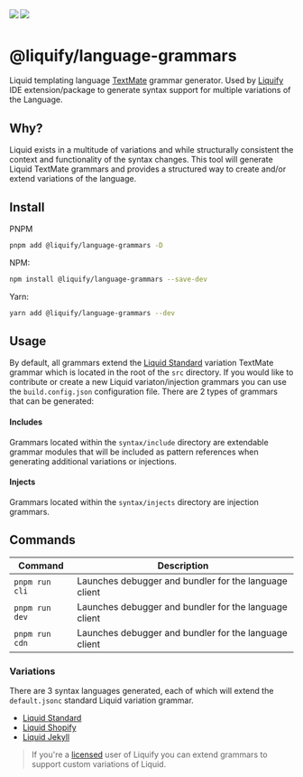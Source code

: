 ## <img src="https://img.shields.io/circleci/build/github/panoply/liquify/circleci-project-setup?token=54a787fdd39139be0add226455eb4d07f34f9d3f&style=flat-square&logo=CircleCI&label=&labelColor=555" align="left" />&nbsp;&nbsp;<img align="left" src="https://img.shields.io/librariesio/release/npm/@liquify/specs?style=flat-square&label=&logoWidth=28&labelColor=555&logo=data:image/svg+xml;base64,PHN2ZyB4bWxucz0iaHR0cDovL3d3dy53My5vcmcvMjAwMC9zdmciIHZpZXdCb3g9IjAgMCAyNCA5LjMzIj48dGl0bGU+bnBtPC90aXRsZT48cGF0aCBkPSJNMCwwVjhINi42N1Y5LjMzSDEyVjhIMjRWMFpNNi42Nyw2LjY2SDUuMzN2LTRINHY0SDEuMzRWMS4zM0g2LjY3Wm00LDBWOEg4VjEuMzNoNS4zM1Y2LjY2SDEwLjY3Wm0xMiwwSDIxLjM0di00SDIwdjRIMTguNjd2LTRIMTcuMzR2NEgxNC42N1YxLjMzaDhabS0xMi00SDEyVjUuMzNIMTAuNjZaIiBzdHlsZT0iZmlsbDojZmZmIi8+PC9zdmc+" />

# @liquify/language-grammars

Liquid templating language [TextMate](https://macromates.com/manual/en/language_grammars) grammar generator. Used by [Liquify](#) IDE extension/package to generate syntax support for multiple variations of the Language.

## Why?

Liquid exists in a multitude of variations and while structurally consistent the context and functionality of the syntax changes. This tool will generate Liquid TextMate grammars and provides a structured way to create and/or extend variations of the language.

## Install

PNPM

```bash
pnpm add @liquify/language-grammars -D
```

NPM:

```bash
npm install @liquify/language-grammars --save-dev
```

Yarn:

```bash
yarn add @liquify/language-grammars --dev
```

## Usage

By default, all grammars extend the [Liquid Standard](#) variation TextMate grammar which is located in the root of the `src` directory. If you would like to contribute or create a new Liquid variaton/injection grammars you can use the `build.config.json` configuration file. There are 2 types of grammars that can be generated:

#### Includes

Grammars located within the `syntax/include` directory are extendable grammar modules that will be included as pattern references when generating additional variations or injections.

#### Injects

Grammars located within the `syntax/injects` directory are injection grammars.

## Commands

| Command        | Description                                           |
| -------------- | ----------------------------------------------------- |
| `pnpm run cli` | Launches debugger and bundler for the language client |
| `pnpm run dev` | Launches debugger and bundler for the language client |
| `pnpm run cdn` | Launches debugger and bundler for the language client |

### Variations

There are 3 syntax languages generated, each of which will extend the `default.jsonc` standard Liquid variation grammar.

- [Liquid Standard](#)
- [Liquid Shopify](#)
- [Liquid Jekyll](#)

> If you're a [licensed](#) user of Liquify you can extend grammars to support custom variations of Liquid.

##
